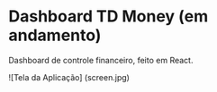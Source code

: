 # Dashboard TD Money (em andamento)

Dashboard de controle financeiro, feito em React.

![Tela da Aplicação] (screen.jpg)
